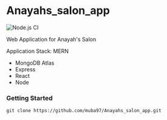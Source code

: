 # Anayahs_salon_app

![Node.js CI](https://github.com/muba97/Anayahs_salon_app/workflows/Node.js%20CI/badge.svg)

Web Application for Anayah's Salon


Application Stack: MERN

- MongoDB Atlas
- Express
- React
- Node

### Getting Started

`git clone https://github.com/muba97/Anayahs_salon_app.git`


